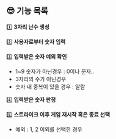 ## 😎 기능 목록


1️⃣  **3자리 난수 생성**

2️⃣  **사용자로부터 숫자 입력**

3️⃣  **입력받은 숫자 예외 확인**

- 1~9 숫자가 아닌경우 : 0이나 문자..
- 3자리의 수가 아닌경우
- 숫자 내 중복이 있을 경우 : 알람

4️⃣  **입력받은 숫자 판정**

5️⃣  **스트라이크 이후 게임 재시작 혹은 종료 선택**

- 예외 : 1, 2 이외를 선택한 경우